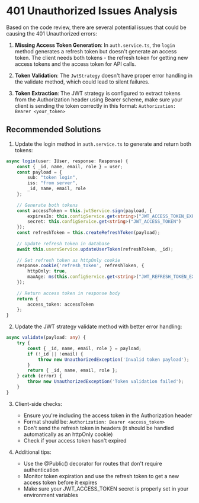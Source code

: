 # 401 Unauthorized Issues Analysis

Based on the code review, there are several potential issues that could be causing the 401 Unauthorized errors:

1. **Missing Access Token Generation**: In `auth.service.ts`, the `login` method generates a refresh token but doesn't generate an access token. The client needs both tokens - the refresh token for getting new access tokens and the access token for API calls.

2. **Token Validation**: The `JwtStrategy` doesn't have proper error handling in the validate method, which could lead to silent failures.

3. **Token Extraction**: The JWT strategy is configured to extract tokens from the Authorization header using Bearer scheme, make sure your client is sending the token correctly in this format: `Authorization: Bearer <your_token>`

## Recommended Solutions

1. Update the login method in `auth.service.ts` to generate and return both tokens:

```typescript
async login(user: IUser, response: Response) {
    const { _id, name, email, role } = user;
    const payload = {
        sub: "token login",
        iss: "from server",
        _id, name, email, role
    };
    
    // Generate both tokens
    const accessToken = this.jwtService.sign(payload, {
        expiresIn: this.configService.get<string>("JWT_ACCESS_TOKEN_EXPIRE"),
        secret: this.configService.get<string>("JWT_ACCESS_TOKEN")
    });
    const refreshToken = this.createRefreshToken(payload);
    
    // Update refresh token in database
    await this.usersService.updateUserToken(refreshToken, _id);
    
    // Set refresh token as httpOnly cookie
    response.cookie('refresh_token', refreshToken, {
        httpOnly: true,
        maxAge: ms(this.configService.get<string>("JWT_REFRESH_TOKEN_EXPIRE"))
    });
    
    // Return access token in response body
    return {
        access_token: accessToken
    };
}
```

2. Update the JWT strategy validate method with better error handling:

```typescript
async validate(payload: any) {
    try {
        const { _id, name, email, role } = payload;
        if (!_id || !email) {
            throw new UnauthorizedException('Invalid token payload');
        }
        return { _id, name, email, role };
    } catch (error) {
        throw new UnauthorizedException('Token validation failed');
    }
}
```

3. Client-side checks:
   - Ensure you're including the access token in the Authorization header
   - Format should be: `Authorization: Bearer <access_token>`
   - Don't send the refresh token in headers (it should be handled automatically as an httpOnly cookie)
   - Check if your access token hasn't expired

4. Additional tips:
   - Use the @Public() decorator for routes that don't require authentication
   - Monitor token expiration and use the refresh token to get a new access token before it expires
   - Make sure your JWT_ACCESS_TOKEN secret is properly set in your environment variables